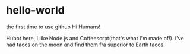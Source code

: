 # hello-world
the first time to use github
Hi Humans!

Hubot here, I like Node.js and Coffeescrpt(that's what I'm made of!).
I've had tacos on the moon and find them fra superior to Earth tacos.
